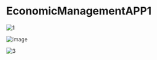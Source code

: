 # EconomicManagementAPP1

![1](https://user-images.githubusercontent.com/39938845/161623988-0ef31873-c3ea-4bc2-8925-5bf6b7df322d.png)

![image](https://user-images.githubusercontent.com/39938845/161677076-5bd1f2bb-6af2-4476-aa46-7ab65eaea70b.png)



![3](https://user-images.githubusercontent.com/39938845/161624043-f8a28f22-a154-4c4f-9b6d-558a4a4e6619.png)

